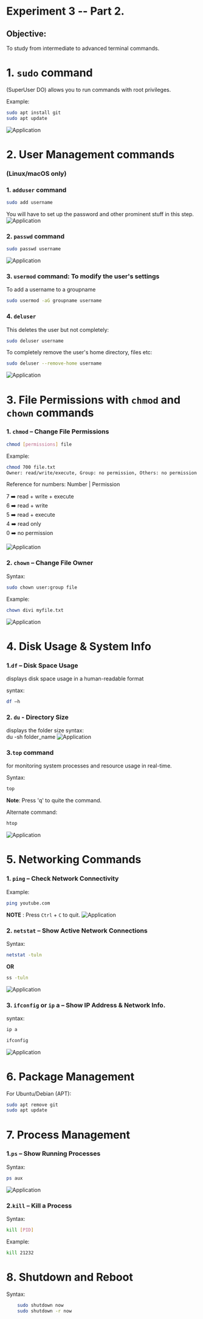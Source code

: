 # Experiment 3 -- Part 2.  
## Objective:
To study from intermediate to advanced terminal commands.

# 1. `sudo` command
(SuperUser DO) allows you to run commands with root privileges.

Example: 
```bash 
sudo apt install git
sudo apt update
```
![Application](images/Command2.png)

# 2. User Management commands  

### (Linux/macOS only)
### 1. `adduser` command
``` bash
sudo add username
```
You will have to set up the password and other prominent stuff in this step.
![Application](images/Command13.png)
### 2. `passwd` command
``` bash
sudo passwd username

```
![Application](images/Command3.png)
### 3. `usermod` command: To modify the user's settings
To add a username to a groupname

```bash
sudo usermod -aG groupname username
```

### 4. `deluser` 
This deletes the user but not completely:
```bash
sudo deluser username
```

To completely remove the user's home directory, files etc:
```bash
sudo deluser --remove-home username
```
![Application](images/Command4.png)
# 3. File Permissions with `chmod` and `chown` commands
### 1. `chmod` – Change File Permissions
```bash
chmod [permissions] file
```

Example:

```bash
chmod 700 file.txt
Owner: read/write/execute, Group: no permission, Others: no permission
```

Reference for numbers:
 Number | Permission             

 7  ➡️ read + write + execute   
 6  ➡️ read + write           
 5  ➡️ read + execute         
 4  ➡️ read only              
 0  ➡️ no permission  

 ![Application](images/Command5.png)

### 2. `chown` – Change File Owner
Syntax:
```bash
sudo chown user:group file
```        
Example:
```bash
chown divi myfile.txt
```
![Application](images/Command6.png)

# 4. Disk Usage & System Info
### 1.`df` – Disk Space Usage
displays disk space usage in a human-readable format

syntax:  
```bash
df –h
```


### 2. `du` - Directory Size
displays the folder size
syntax:  
du -sh folder_name
![Application](images/Command7.png)

### 3.`top` command
for monitoring system processes and resource usage in real-time.  

Syntax:  
```bash
top
```
**Note**: Press 'q' to quite the command.

Alternate command:  
```bash
htop
```
![Application](images/Command8.png)
# 5. Networking Commands
### 1. `ping` – Check Network Connectivity

Example:  
```bash
ping youtube.com
```
**NOTE** : Press `Ctrl` + `C` to quit.
![Application](images/Command9.png)
### 2. `netstat` – Show Active Network Connections
Syntax:
```bash
netstat -tuln
```
**OR**
```bash
ss -tuln
```
![Application](images/Command10.png)
### 3. `ifconfig` or `ip` a – Show IP Address & Network Info.
syntax:  
```bash
ip a
```
```bash
ifconfig
```
![Application](images/Command11.png)

# 6. Package Management
For Ubuntu/Debian (APT):
```bash
sudo apt remove git
sudo apt update
```

# 7. Process Management
### 1.`ps` – Show Running Processes
Syntax:
``` bash
ps aux
```
![Application](images/Command12.png)
### 2.`kill` – Kill a Process
Syntax:
```bash
kill [PID]
```
Example:
```bash
kill 21232
```
# 8. Shutdown and Reboot

Syntax:
```bash
    sudo shutdown now        
    sudo shutdown -r now 
```


